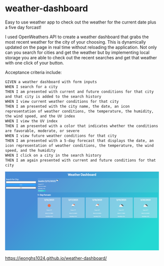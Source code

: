 # weather-dashboard

Easy to use weather app to check out the weather for the current date plus a five day forcast!

I used OpenWeathers API to create a weather dashboard that grabs the most recent weather for the city of your choosing. 
This is dynamically updated on the page in real time without reloading the application.
Not only can you search for cities and get the weather but by implementing local storage you are able to check out the recent searches and get that weather with one click of your button.

Acceptance criteria include:
```
GIVEN a weather dashboard with form inputs
WHEN I search for a city
THEN I am presented with current and future conditions for that city and that city is added to the search history
WHEN I view current weather conditions for that city
THEN I am presented with the city name, the date, an icon representation of weather conditions, the temperature, the humidity, the wind speed, and the UV index
WHEN I view the UV index
THEN I am presented with a color that indicates whether the conditions are favorable, moderate, or severe
WHEN I view future weather conditions for that city
THEN I am presented with a 5-day forecast that displays the date, an icon representation of weather conditions, the temperature, the wind speed, and the humidity
WHEN I click on a city in the search history
THEN I am again presented with current and future conditions for that city
```
![](assets/images/weather-dashboard.PNG)

https://jeonghs1024.github.io/weather-dashboard/


